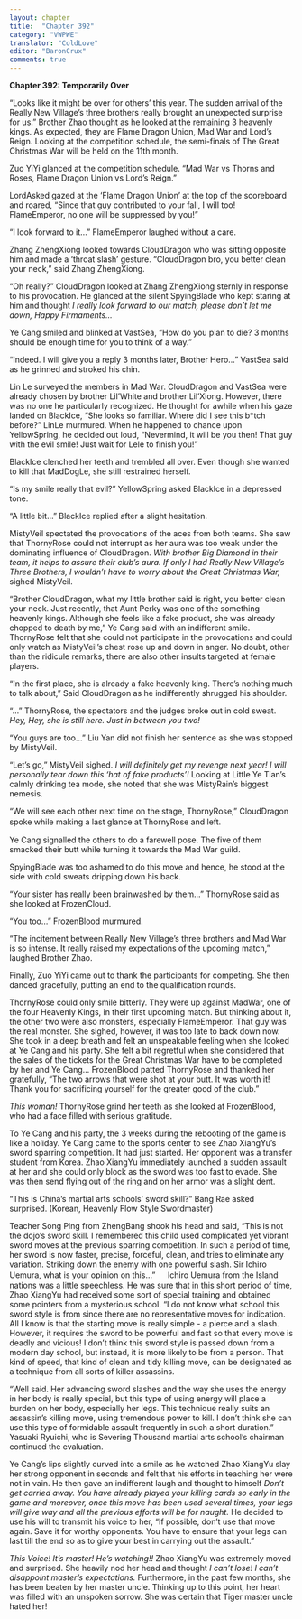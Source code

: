 ```yaml
---
layout: chapter
title:  "Chapter 392"
category: "VWPWE"
translator: "ColdLove"
editor: "BaronCrux"
comments: true
---
```


**Chapter 392: Temporarily Over**

“Looks like it might be over for others’ this year. The sudden arrival of the Really New Village’s three brothers really brought an unexpected surprise for us.” Brother Zhao thought as he looked at the remaining 3 heavenly kings. As expected, they are Flame Dragon Union, Mad War and Lord’s Reign. Looking at the competition schedule, the semi-finals of The Great Christmas War will be held on the 11th month.

Zuo YiYi glanced at the competition schedule.
“Mad War vs Thorns and Roses, Flame Dragon Union vs Lord’s Reign.”

LordAsked gazed at the ‘Flame Dragon Union’ at the top of the scoreboard and roared, “Since that guy contributed to your fall, I will too! FlameEmperor, no one will be suppressed by you!”

“I look forward to it…” FlameEmperor laughed without a care.

Zhang ZhengXiong looked towards CloudDragon who was sitting opposite him and made a ‘throat slash’ gesture. “CloudDragon bro, you better clean your neck,” said Zhang ZhengXiong.

“Oh really?” CloudDragon looked at Zhang ZhengXiong sternly in response to his provocation. He glanced at the silent SpyingBlade who kept staring at him and thought *I really look forward to our match, please don’t let me down, Happy Firmaments…*

Ye Cang smiled and blinked at VastSea, “How do you plan to die? 3 months should be enough time for you to think of a way.”

“Indeed. I will give you a reply 3 months later, Brother Hero…” VastSea said as he grinned and stroked his chin.

Lin Le surveyed the members in Mad War. CloudDragon and VastSea were already chosen by brother Lil’White and brother Lil’Xiong. However, there was no one he particularly recognized. He thought for awhile when his gaze landed on BlackIce, “She looks so familiar. Where did I see this b*tch before?” LinLe murmured. When he happened to chance upon YellowSpring, he decided out loud, “Nevermind, it will be you then! That guy with the evil smile! Just wait for Lele to finish you!”

BlackIce clenched her teeth and trembled all over. Even though she wanted to kill that MadDogLe, she still restrained herself.

“Is my smile really that evil?” YellowSpring asked BlackIce in a depressed tone.

“A little bit…” BlackIce replied after a slight hesitation.

MistyVeil spectated the provocations of the aces from both teams. She saw that ThornyRose could not interrupt as her aura was too weak under the dominating influence of CloudDragon. *With brother Big Diamond in their team, it helps to assure their club’s aura. If only I had Really New Village’s Three Brothers, I wouldn’t have to worry about the Great Christmas War,* sighed MistyVeil.

“Brother CloudDragon, what my little brother said is right, you better clean your neck. Just recently, that Aunt Perky was one of the something heavenly kings. Although she feels like a fake product, she was already chopped to death by me,” Ye Cang said with an indifferent smile. ThornyRose felt that she could not participate in the provocations and could only watch as MistyVeil’s chest rose up and down in anger. No doubt, other than the ridicule remarks, there are also other insults targeted at female players.

“In the first place, she is already a fake heavenly king. There’s nothing much to talk about,” Said CloudDragon as he indifferently shrugged his shoulder.

“...” ThornyRose, the spectators and the judges broke out in cold sweat. *Hey, Hey, she is still here. Just in between you two!*

“You guys are too…” Liu Yan did not finish her sentence as she was stopped by MistyVeil.

“Let’s go,” MistyVeil sighed. *I will definitely get my revenge next year! I will personally tear down this ‘hat of fake products’!* Looking at Little Ye Tian’s calmly drinking tea mode, she noted that she was MistyRain’s biggest nemesis.
 
“We will see each other next time on the stage, ThornyRose,” CloudDragon spoke while making a last glance at ThornyRose and left.　

Ye Cang signalled the others to do a farewell pose. The five of them smacked their butt while turning it towards the Mad War guild.

SpyingBlade was too ashamed to do this move and hence, he stood at the side with cold sweats dripping down his back.

“Your sister has really been brainwashed by them...” ThornyRose said as she looked at FrozenCloud.

“You too...” FrozenBlood murmured.

“The incitement between Really New Village’s three brothers and Mad War is so intense. It really raised my expectations of the upcoming match,” laughed Brother Zhao.

Finally, Zuo YiYi came out to thank the participants for competing. She then danced gracefully, putting an end to the qualification rounds.

ThornyRose could only smile bitterly. They were up against MadWar, one of the four Heavenly Kings, in their first upcoming match. But thinking about it, the other two were also monsters, especially FlameEmperor. That guy was the real monster. She sighed, however, it was too late to back down now. She took in a deep breath and felt an unspeakable feeling when she looked at Ye Cang and his party. She felt a bit regretful when she considered that the sales of the tickets for the Great Christmas War have to be completed by her and Ye Cang… FrozenBlood patted ThornyRose and thanked her gratefully, “The two arrows that were shot at your butt. It was worth it! Thank you for sacrificing yourself for the greater good of the club.”

*This woman!* ThornyRose grind her teeth as she looked at FrozenBlood, who had a face filled with serious gratitude.

To Ye Cang and his party, the 3 weeks during the rebooting of the game is like a holiday. Ye Cang came to the sports center to see Zhao XiangYu’s sword sparring competition. It had just started. Her opponent was a transfer student from Korea. Zhao XiangYu immediately launched a sudden assault at her and she could only block as the sword was too fast to evade. She was then send flying out of the ring and on her armor was a slight dent.

“This is China’s martial arts schools’ sword skill?” Bang Rae asked surprised. (Korean, Heavenly Flow Style Swordmaster)

Teacher Song Ping from ZhengBang shook his head and said, “This is not the dojo’s sword skill. I remembered this child used complicated yet vibrant sword moves at the previous sparring competition. In such a period of time, her sword is now faster, precise, forceful, clean, and tries to eliminate any variation. Striking down the enemy with one powerful slash. Sir Ichiro Uemura, what is your opinion on this…”
　
Ichiro Uemura from the Island nations was a little speechless. He was sure that in this short period of time,  Zhao XiangYu had received some sort of special training and obtained some pointers from a mysterious school. “I do not know what school this sword style is from since there are no representative moves for indication. All I know is that the starting move is really simple - a pierce and a slash. However, it requires the sword to be powerful and fast so that every move is deadly and vicious! I don’t think this sword style is passed down from a modern day school, but instead, it is more likely to be from a person. That kind of speed, that kind of clean and tidy killing move, can be designated as a technique from all sorts of killer assassins. 

“Well said. Her advancing sword slashes and the way she uses the energy in her body is really special, but this type of using energy will place a burden on her body, especially her legs. This technique really suits an assassin’s killing move, using tremendous power to kill. I don’t think she can use this type of formidable assault frequently in such a short duration.” Yasuaki Ryuichi, who is Severing Thousand martial arts school’s chairman continued the evaluation.

Ye Cang’s lips slightly curved into a smile as he watched Zhao XiangYu slay her strong opponent in seconds and felt that his efforts in teaching her were not in vain. He then gave an indifferent laugh and thought to himself *Don’t get carried away. You have already played your killing cards so early in the game and moreover, once this move has been used several times, your legs will give way and all the previous efforts will be for naught.* He decided to use his will to transmit his voice to her, “If possible, don’t use that move again. Save it for worthy opponents. You have to ensure that your legs can last till the end so as to give your best in carrying out the assault.”

*This Voice! It’s master! He’s watching!!* Zhao XiangYu was extremely moved and surprised. She heavily nod her head and thought *I can’t lose! I can’t disappoint master’s expectations.* Furthermore, in the past few months, she has been beaten by her master uncle. Thinking up to this point, her heart was filled with an unspoken sorrow. She was certain that Tiger master uncle hated her!
